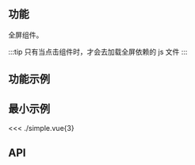 ## 功能

<CdnTag name="screenfull" />全屏组件。

:::tip
只有当点击组件时，才会去加载全屏依赖的 js 文件
:::


## 功能示例

<Example />

## 最小示例

<<< ./simple.vue{3}

## API

<Usage />

<script setup>
import Example from "@/components/screenfull/docs/example.vue";
import Usage from "@/components/screenfull/docs/usage.vue";
import CdnTag from "@/components/cdn-tag.vue";
</script>